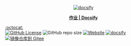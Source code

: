 <p align="center">
  <a href="https://docsify.js.org">
    <img alt="docsify" src="https://docsify.js.org/_media/icon.svg">
  </a>
</p>

<p align="center">
  <a href="https://hw.acmsz.top"><b>作业 | Docsify</b></a>
</p>

[:octocat:](https://github.com)  
[![GitHub License](https://img.shields.io/github/license/CMSZ002/hw)](https://raw.githubusercontent.com/CMSZ002/hw/refs/heads/main/LICENSE)
![GitHub repo size](https://img.shields.io/github/repo-size/CMSZ002/hw) 
[![Website](https://img.shields.io/website?url=https%3A%2F%2Fhw.acmsz.top)](https://hw.acmsz.top)
[![docsify](https://img.shields.io/github/v/tag/docsifyjs/docsify?label=docsify
)](https://docsify.js.org/)
[![镜像仓库到 Gitee](https://github.com/CMSZ002/hw/actions/workflows/mirror-to-gitee.yaml/badge.svg)](https://github.com/CMSZ002/hw/actions/workflows/mirror-to-gitee.yaml)
